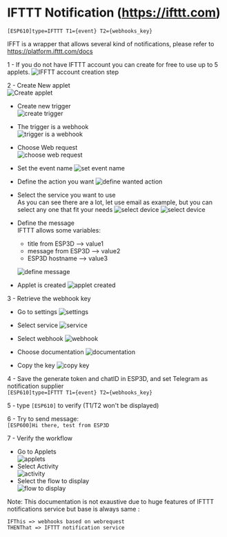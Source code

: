 # IFTTT Notification (https://ifttt.com)      

`[ESP610]type=IFTTT T1={event} T2={webhooks_key}`

IFFT is a wrapper that allows several kind of notifications, please refer to <https://platform.ifttt.com/docs>

1 - If you do not have IFTTT account you can create for free to use up to 5 applets.
![IFFTT account creation step](https://raw.githubusercontent.com/luc-github/ESP3D/2.1.x/wiki/images/IFTTT/accountCreation1.png)

2 - Create New applet  
![Create applet](https://raw.githubusercontent.com/luc-github/ESP3D/2.1.x/wiki/images/IFTTT/createWebHook1.png)

* Create new trigger  
  ![create trigger](https://raw.githubusercontent.com/luc-github/ESP3D/2.1.x/wiki/images/IFTTT/createWebHook2.png)

* The trigger is a webhook  
  ![trigger is a webhook](https://raw.githubusercontent.com/luc-github/ESP3D/2.1.x/wiki/images/IFTTT/createWebHook3.png)

* Choose Web request  
  ![choose web request](https://raw.githubusercontent.com/luc-github/ESP3D/2.1.x/wiki/images/IFTTT/createWebHook4.png)

* Set the event name
  ![set event name](https://raw.githubusercontent.com/luc-github/ESP3D/2.1.x/wiki/images/IFTTT/createWebHook5.png)

* Define the action you want
   ![define wanted action](https://raw.githubusercontent.com/luc-github/ESP3D/2.1.x/wiki/images/IFTTT/createWebHook6.png)

* Select the service you want to use  
  As you can see there are a lot, let use email as example, but you can select any one that fit your needs
  ![select device](https://raw.githubusercontent.com/luc-github/ESP3D/2.1.x/wiki/images/IFTTT/createWebHook7.png)
  ![select device](https://raw.githubusercontent.com/luc-github/ESP3D/2.1.x/wiki/images/IFTTT/createWebHook8.png)

* Define the message  
  IFTTT allows some variables:
  * title from ESP3D --> value1
  * message from ESP3D --> value2  
  * ESP3D hostname --> value3  
 
  ![define message](https://raw.githubusercontent.com/luc-github/ESP3D/2.1.x/wiki/images/IFTTT/createWebHook9.png)

* Applet is created
  ![applet created](https://raw.githubusercontent.com/luc-github/ESP3D/2.1.x/wiki/images/IFTTT/createWebHook11.png)

3 - Retrieve the webhook key

* Go to settings
   ![settings](https://raw.githubusercontent.com/luc-github/ESP3D/2.1.x/wiki/images/IFTTT/createWebHook12.png)

* Select service
   ![service](https://raw.githubusercontent.com/luc-github/ESP3D/2.1.x/wiki/images/IFTTT/manageservice.png)

* Select webhook
   ![webhook](https://raw.githubusercontent.com/luc-github/ESP3D/2.1.x/wiki/images/IFTTT/manageservice1.png)

* Choose documentation
   ![documentation](https://raw.githubusercontent.com/luc-github/ESP3D/2.1.x/wiki/images/IFTTT/manageservice2.png)

* Copy the key
   ![copy key](https://raw.githubusercontent.com/luc-github/ESP3D/2.1.x/wiki/images/IFTTT/manageservice3.png)

4 - Save the generate token and chatID in ESP3D, and set Telegram as notification supplier  
`[ESP610]type=IFTTT T1={event} T2={webhooks_key}`

5 - type `[ESP610]` to verify (T1/T2 won't be displayed)  

6 - Try to send message:  
`[ESP600]Hi there, test from ESP3D`

7 - Verify the workflow

* Go to Applets  
   ![applets](https://raw.githubusercontent.com/luc-github/ESP3D/2.1.x/wiki/images/IFTTT/applets.png)
* Select Activity  
   ![activity](https://raw.githubusercontent.com/luc-github/ESP3D/2.1.x/wiki/images/IFTTT/activity1.png)
* Select the flow to display  
   ![flow to display](https://raw.githubusercontent.com/luc-github/ESP3D/2.1.x/wiki/images/IFTTT/activity2.png)

Note: This documentation is not exaustive due to huge features of IFTTT notifications service but base is always same :

    IFThis => webhooks based on webrequest
    THENThat => IFTTT notification service
